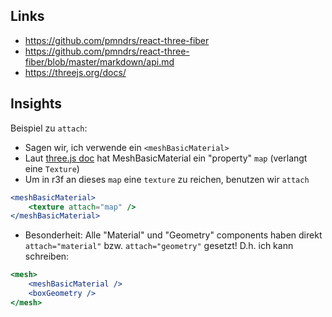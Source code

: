 <h2>Links</h2>

-   https://github.com/pmndrs/react-three-fiber
-   https://github.com/pmndrs/react-three-fiber/blob/master/markdown/api.md
-   https://threejs.org/docs/

<h2>Insights</h2>

Beispiel zu `attach`:

-   Sagen wir, ich verwende ein `<meshBasicMaterial>`
-   Laut <a href="https://threejs.org/docs/?q=meshbasi#api/en/materials/MeshBasicMaterial">three.js doc</a> hat MeshBasicMaterial ein "property" `map` (verlangt eine `Texture`)
-   Um in r3f an dieses `map` eine `texture` zu reichen, benutzen wir `attach`

```jsx
<meshBasicMaterial>
    <texture attach="map" />
</meshBasicMaterial>
```

-   Besonderheit: Alle "Material" und "Geometry" components haben direkt `attach="material"` bzw. `attach="geometry"` gesetzt! D.h. ich kann schreiben:

```jsx
<mesh>
    <meshBasicMaterial />
    <boxGeometry />
</mesh>
```

